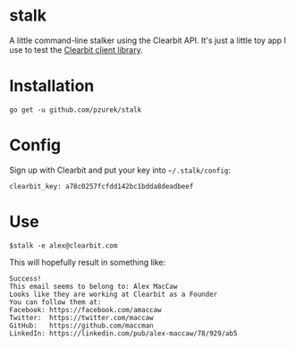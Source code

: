 # stalk
A little command-line stalker using the Clearbit API. It's just a little toy app I use to test the [Clearbit client library](https://github.com/pzurek/clearbit).

# Installation

```
go get -u github.com/pzurek/stalk
```

# Config

Sign up with Clearbit and put your key into `~/.stalk/config`:

```
clearbit_key: a78c0257fcfdd142bc1bdda8deadbeef
```

# Use

```
$stalk -e alex@clearbit.com
```

This will hopefully result in something like:

```
Success!
This email seems to belong to: Alex MacCaw
Looks like they are working at Clearbit as a Founder
You can follow them at:
Facebook: https://facebook.com/amaccaw
Twitter:  https://twitter.com/maccaw
GitHub:   https://github.com/maccman
LinkedIn: https://linkedin.com/pub/alex-maccaw/78/929/ab5
```
